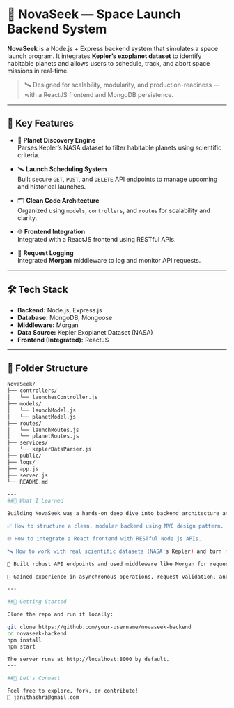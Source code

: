 # 🚀 NovaSeek — Space Launch Backend System

**NovaSeek** is a Node.js + Express backend system that simulates a space launch program. It integrates **Kepler’s exoplanet dataset** to identify habitable planets and allows users to schedule, track, and abort space missions in real-time.

> 🛰️ Designed for scalability, modularity, and production-readiness — with a ReactJS frontend and MongoDB persistence.

---

## 🧩 Key Features

- 🌌 **Planet Discovery Engine**  
  Parses Kepler’s NASA dataset to filter habitable planets using scientific criteria.

- 🛰️ **Launch Scheduling System**  
  Built secure `GET`, `POST`, and `DELETE` API endpoints to manage upcoming and historical launches.

- 🗂️ **Clean Code Architecture**  
  Organized using `models`, `controllers`, and `routes` for scalability and clarity.

- 🌐 **Frontend Integration**  
  Integrated with a ReactJS frontend using RESTful APIs.

- 📜 **Request Logging**  
  Integrated **Morgan** middleware to log and monitor API requests.

---

## 🛠️ Tech Stack

- **Backend:** Node.js, Express.js  
- **Database:** MongoDB, Mongoose  
- **Middleware:** Morgan  
- **Data Source:** Kepler Exoplanet Dataset (NASA)  
- **Frontend (Integrated):** ReactJS  

---

## 📂 Folder Structure

```bash
NovaSeek/
├── controllers/
│   └── launchesController.js
├── models/
│   └── launchModel.js
│   └── planetModel.js
├── routes/
│   └── launchRoutes.js
│   └── planetRoutes.js
├── services/
│   └── keplerDataParser.js
├── public/
├── logs/
├── app.js
├── server.js
└── README.md

---
##🧠 What I Learned

Building NovaSeek was a hands-on deep dive into backend architecture and real-world data processing. Here's what I learned:

✅ How to structure a clean, modular backend using MVC design pattern.

🌐 How to integrate a React frontend with RESTful Node.js APIs.

🛰️ How to work with real scientific datasets (NASA's Kepler) and turn raw CSV data into usable models.

🧪 Built robust API endpoints and used middleware like Morgan for request tracking and debugging.

🔁 Gained experience in asynchronous operations, request validation, and error handling.

---

##🚀 Getting Started

Clone the repo and run it locally:

git clone https://github.com/your-username/novaseek-backend
cd novaseek-backend
npm install
npm start

The server runs at http://localhost:8000 by default.
---

##📮 Let's Connect

Feel free to explore, fork, or contribute!
📧 janithashri@gmail.com
